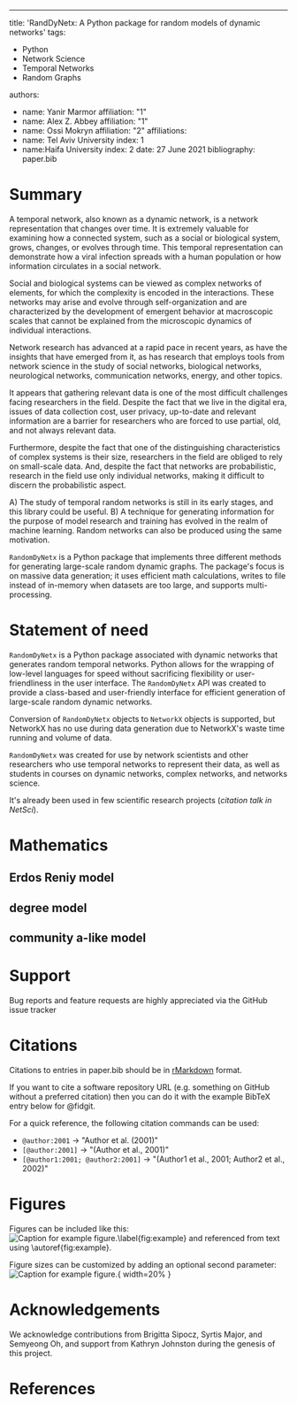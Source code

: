 ---
title: 'RandDyNetx: A Python package for random models of dynamic networks' tags:

- Python
- Network Science
- Temporal Networks
- Random Graphs

authors:

- name: Yanir Marmor affiliation: "1"
- name: Alex Z. Abbey affiliation: "1"
- name: Ossi Mokryn affiliation: "2"
  affiliations:
- name: Tel Aviv University index: 1
- name:Haifa University index: 2 date: 27 June 2021 bibliography: paper.bib

# Summary

A temporal network, also known as a dynamic network, is a network representation that changes over time. It is extremely
valuable for examining how a connected system, such as a social or biological system, grows, changes, or evolves through
time. This temporal representation can demonstrate how a viral infection spreads with a human population or how
information circulates in a social network.

Social and biological systems can be viewed as complex networks of elements, for which the complexity is encoded in the
interactions. These networks may arise and evolve through self-organization and are characterized by the development of
emergent behavior at macroscopic scales that cannot be explained from the microscopic dynamics of individual
interactions.

Network research has advanced at a rapid pace in recent years, as have the insights that have emerged from it, as has
research that employs tools from network science in the study of social networks, biological networks, neurological
networks, communication networks, energy, and other topics.

It appears that gathering relevant data is one of the most difficult challenges facing researchers in the field. Despite
the fact that we live in the digital era, issues of data collection cost, user privacy, up-to-date and relevant
information are a barrier for researchers who are forced to use partial, old, and not always relevant data.

Furthermore, despite the fact that one of the distinguishing characteristics of complex systems is their size,
researchers in the field are obliged to rely on small-scale data. And, despite the fact that networks are probabilistic,
research in the field use only individual networks, making it difficult to discern the probabilistic aspect.

A) The study of temporal random networks is still in its early stages, and this library could be useful. B) A technique
for generating information for the purpose of model research and training has evolved in the realm of machine learning.
Random networks can also be produced using the same motivation.

`RandomDyNetx` is a Python package that implements three different methods for generating large-scale random dynamic
graphs. The package's focus is on massive data generation; it uses efficient math calculations, writes to file instead
of in-memory when datasets are too large, and supports multi-processing.

# Statement of need

`RandomDyNetx` is a Python package associated with dynamic networks that generates random temporal networks. Python
allows for the wrapping of low-level languages for speed without sacrificing flexibility or user-friendliness in the
user interface. The `RandomDyNetx` API was created to provide a class-based and user-friendly interface for efficient
generation of large-scale random dynamic networks.

Conversion of `RandomDyNetx` objects to `NetworkX` objects is supported, but NetworkX has no use during data generation
due to NetworkX's waste time running and volume of data.

`RandomDyNetx` was created for use by network scientists and other researchers who use temporal networks to represent
their data, as well as students in courses on dynamic networks, complex networks, and networks science.

It's already been used in few scientific research projects (*citation talk in NetSci*).

# Mathematics

## Erdos Reniy model

## degree model

## community a-like model


# Support
Bug reports and feature requests are highly appreciated via the GitHub issue tracker

# Citations

Citations to entries in paper.bib should be in
[rMarkdown](http://rmarkdown.rstudio.com/authoring_bibliographies_and_citations.html)
format.

If you want to cite a software repository URL (e.g. something on GitHub without a preferred citation) then you can do it
with the example BibTeX entry below for @fidgit.

For a quick reference, the following citation commands can be used:

- `@author:2001`  ->  "Author et al. (2001)"
- `[@author:2001]` -> "(Author et al., 2001)"
- `[@author1:2001; @author2:2001]` -> "(Author1 et al., 2001; Author2 et al., 2002)"

# Figures

Figures can be included like this:
![Caption for example figure.\label{fig:example}](figure.png)
and referenced from text using \autoref{fig:example}.

Figure sizes can be customized by adding an optional second parameter:
![Caption for example figure.](figure.png){ width=20% }

# Acknowledgements

We acknowledge contributions from Brigitta Sipocz, Syrtis Major, and Semyeong Oh, and support from Kathryn Johnston
during the genesis of this project.

# References